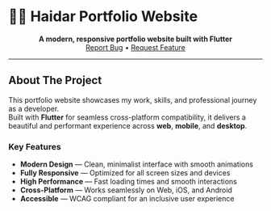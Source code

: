 # 🧑‍💻 Haidar Portfolio Website

<div align="center">
  <strong>A modern, responsive portfolio website built with Flutter</strong><br>
  <!-- <a href="#">Live Demo</a> •  -->
  <a href="https://github.com/haidarahlanz/my-website/issues">Report Bug</a> • 
  <a href="https://github.com/haidarahlanz/my-website/issues">Request Feature</a>
</div>

---

## About The Project

This portfolio website showcases my work, skills, and professional journey as a developer.  
Built with **Flutter** for seamless cross-platform compatibility, it delivers a beautiful and performant experience across **web**, **mobile**, and **desktop**.

### Key Features
-  **Modern Design** — Clean, minimalist interface with smooth animations  
-  **Fully Responsive** — Optimized for all screen sizes and devices  
-  **High Performance** — Fast loading times and smooth interactions  
-  **Cross-Platform** — Works seamlessly on Web, iOS, and Android  
-  **Accessible** — WCAG compliant for an inclusive user experience  
